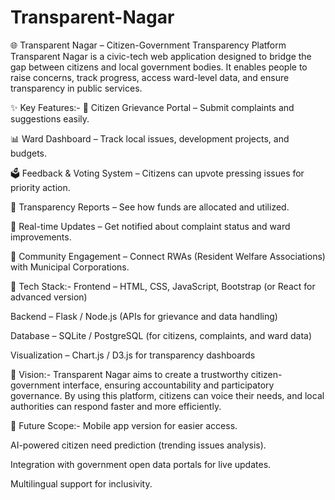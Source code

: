 # Transparent-Nagar
🌐 Transparent Nagar – Citizen-Government Transparency Platform  Transparent Nagar is a civic-tech web application designed to bridge the gap between citizens and local government bodies. It enables people to raise concerns, track progress, access ward-level data, and ensure transparency in public services.

✨ Key Features:-
📝 Citizen Grievance Portal – Submit complaints and suggestions easily.

📊 Ward Dashboard – Track local issues, development projects, and budgets.

🗳️ Feedback & Voting System – Citizens can upvote pressing issues for priority action.

🔎 Transparency Reports – See how funds are allocated and utilized.

📅 Real-time Updates – Get notified about complaint status and ward improvements.

🤝 Community Engagement – Connect RWAs (Resident Welfare Associations) with Municipal Corporations.

🚀 Tech Stack:-
Frontend – HTML, CSS, JavaScript, Bootstrap (or React for advanced version)

Backend – Flask / Node.js (APIs for grievance and data handling)

Database – SQLite / PostgreSQL (for citizens, complaints, and ward data)

Visualization – Chart.js / D3.js for transparency dashboards

🎯 Vision:-
Transparent Nagar aims to create a trustworthy citizen-government interface, ensuring accountability and participatory governance. By using this platform, citizens can voice their needs, and local authorities can respond faster and more efficiently.

📌 Future Scope:-
Mobile app version for easier access.

AI-powered citizen need prediction (trending issues analysis).

Integration with government open data portals for live updates.

Multilingual support for inclusivity.
